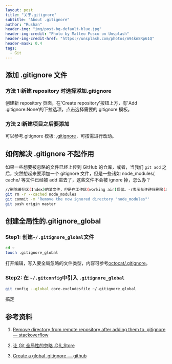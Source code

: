 ```yaml
---
layout: post
title: "关于.gitignore"
subtitle: "About .gitignore"
author: "Rushan"
header-img: "img/post-bg-default-blue.jpg"
header-img-credit: "Photo by Matteo Fusco on Unsplash"
header-img-credit-href: "https://unsplash.com/photos/m94kn8Rp61Q"
header-mask: 0.4
tags:
  - Git
---
```


## 添加 .gitignore 文件

### 方法 1:新建 repository 时选择添加.gitignore

创建新 repository 页面，在'Create repository'按钮上方，有'Add .gitignore:None'的下拉选项，点击选择需要的.gitignore 模板。

### 方法 2:新建项目之后要添加

可以参考.gitignore 模板: [.gitignore](https://github.com/github/gitignore)，可按需进行改动。

## 如何解决 .gitignore 不起作用

如果一些想要被忽略的文件已经上传到 GitHub 的仓库，或者，当我们 `git add` 之后，突然想起来要添加一个 gitignore 文件，但是一些诸如 node_modules/, cache/ 等文件已经被 add 进去了，这些文件不会被 ignore 掉，怎么办？

```bash
//删除缓存区(Index)的某文件，但是在工作区(working air)保留。-r表示允许递归删除(allow recursive removal)。
git rm -r --cached node_modules
git commit -m 'Remove the now ignored directory "node_modules"'
git push origin master
```

## 创建全局性的.gitignore_global

### Step1: 创建`~/.gitignore_global`文件

```bash
cd ~
touch .gitignore_global
```

打开编辑，写入要全局忽略的文件类型，内容可参考[octocat/.gitignore](https://gist.github.com/octocat/9257657)。

### Step2: 在 `~/.gitconfig`中引入 `.gitignore_global`

```bash
git config --global core.excludesfile ~/.gitignore_global
```

搞定

## 参考资料

1. [Remove directory from remote repository after adding them to .gitignore — stackoverflow](https://stackoverflow.com/questions/7927230/remove-directory-from-remote-repository-after-adding-them-to-gitignore)

2. [让 Git 全局性的忽略 .DS_Store](http://mednoter.com/gitignore-global.html)

3. [Create a global .gitignore — github](https://help.github.com/articles/ignoring-files/#create-a-global-gitignore)
